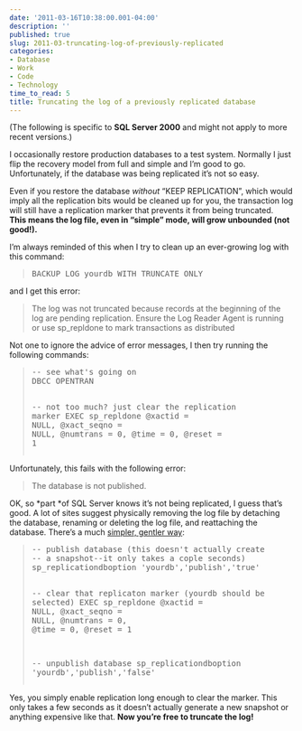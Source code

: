 ```yaml
---
date: '2011-03-16T10:38:00.001-04:00'
description: ''
published: true
slug: 2011-03-truncating-log-of-previously-replicated
categories:
- Database
- Work
- Code
- Technology
time_to_read: 5
title: Truncating the log of a previously replicated database
---
```



(The following is specific to **SQL Server 2000** and might not apply to more recent versions.)

I occasionally restore production databases to a test system. Normally I just flip the recovery model from full and simple and I’m good to go. Unfortunately, if the database was being replicated it’s not so easy.

Even if you restore the database *without* “KEEP REPLICATION”, which would imply all the replication bits would be cleaned up for you, the transaction log will still have a replication marker that prevents it from being truncated.&#160; **This means the log file, even in “simple” mode, will grow unbounded (not good!).**

I’m always reminded of this when I try to clean up an ever-growing log with this command:
<blockquote>   <pre class="csharpcode"><span class="kwrd">BACKUP</span> LOG yourdb <span class="kwrd">WITH</span> TRUNCATE_ONLY</pre>
</blockquote>


and I get this error:

<blockquote>


The log was not truncated because records at the beginning of the log are pending replication. Ensure the Log Reader Agent is running or use sp_repldone to mark transactions as distributed 
    


</blockquote>


Not one to ignore the advice of error messages, I then try running the following commands:

<blockquote>
  <pre class="csharpcode"><span class="rem">-- see what's going on</span>
<span class="kwrd">DBCC</span> OPENTRAN

<span class="rem">-- not too much? just clear the replication marker</span>
<span class="kwrd">EXEC</span> sp_repldone @xactid = <span class="kwrd">NULL</span>, 
                 @xact_seqno = <span class="kwrd">NULL</span>, 
                 @numtrans = 0, 
                 @time = 0, 
                 @reset = 1</pre>
</blockquote>


Unfortunately, this fails with the following error:

<blockquote>


The database is not published.
</blockquote>


OK, so *part *of SQL Server knows it’s not being replicated, I guess that’s good. A lot of sites suggest physically removing the log file by detaching the database, renaming or deleting the log file, and reattaching the database. There’s a much [simpler, gentler way](http://www.sqlmag.com/Forums/tabid/426/aff/72/aft/83960/afv/topic/Default.aspx):

<blockquote>
  <pre class="csharpcode"><span class="rem">-- publish database (this doesn't actually create </span>
<span class="rem">-- a snapshot--it only takes a cople seconds)</span>
sp_replicationdboption <span class="str">'yourdb'</span>,<span class="str">'publish'</span>,<span class="str">'true'</span>

<span class="rem">-- clear that replicaton marker (yourdb should be selected)</span>
<span class="kwrd">EXEC</span> sp_repldone @xactid = <span class="kwrd">NULL</span>, @xact_seqno = <span class="kwrd">NULL</span>, @numtrans = 0, @<span class="kwrd">time</span> = 0, @reset = 1

<span class="rem">-- unpublish database</span>
sp_replicationdboption <span class="str">'yourdb'</span>,<span class="str">'publish'</span>,<span class="str">'false'</span></pre>
</blockquote>


Yes, you simply enable replication long enough to clear the marker. This only takes a few seconds as it doesn’t actually generate a new snapshot or anything expensive like that. **Now you’re free to truncate the log!**